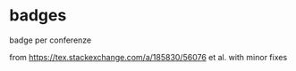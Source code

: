 # badges
badge per conferenze

from https://tex.stackexchange.com/a/185830/56076
et al.
with minor fixes
